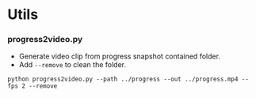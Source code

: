 # Utils

### progress2video.py

- Generate video clip from progress snapshot contained folder.
- Add `--remove` to clean the folder.

```
python progress2video.py --path ../progress --out ../progress.mp4 --fps 2 --remove
```
